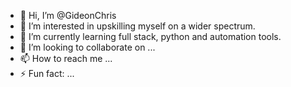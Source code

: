 - 👋 Hi, I’m @GideonChris
- 👀 I’m interested in upskilling myself on a wider spectrum.
- 🌱 I’m currently learning full stack, python and automation tools. 
- 💞️ I’m looking to collaborate on ...
- 📫 How to reach me ...
- ⚡ Fun fact: ...

<!---
GideonChris/GideonChris is a ✨ special ✨ repository because its `README.md` (this file) appears on your GitHub profile.
You can click the Preview link to take a look at your changes.
--->
